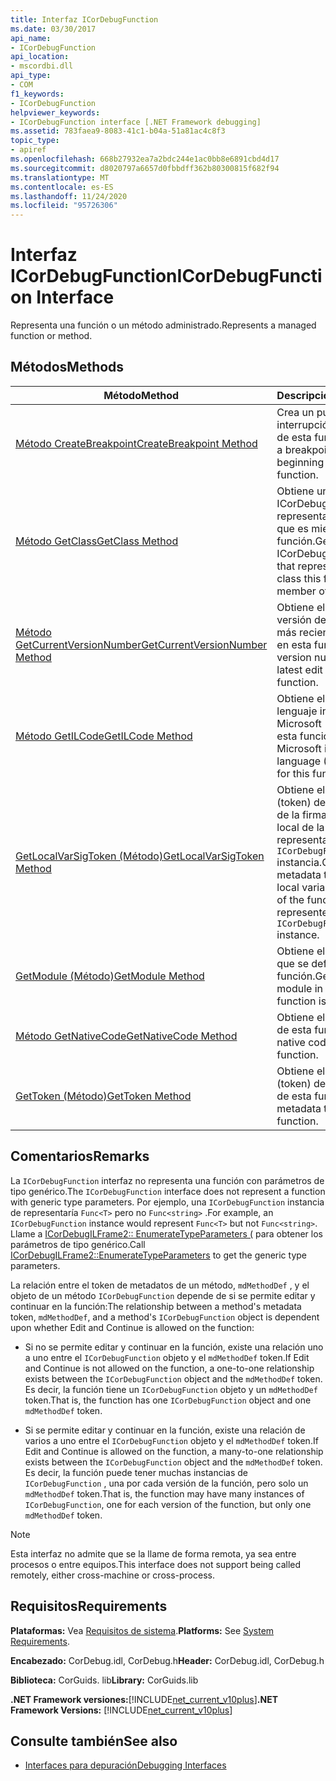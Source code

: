 ```yaml
---
title: Interfaz ICorDebugFunction
ms.date: 03/30/2017
api_name:
- ICorDebugFunction
api_location:
- mscordbi.dll
api_type:
- COM
f1_keywords:
- ICorDebugFunction
helpviewer_keywords:
- ICorDebugFunction interface [.NET Framework debugging]
ms.assetid: 783faea9-8083-41c1-b04a-51a81ac4c8f3
topic_type:
- apiref
ms.openlocfilehash: 668b27932ea7a2bdc244e1ac0bb8e6891cbd4d17
ms.sourcegitcommit: d8020797a6657d0fbbdff362b80300815f682f94
ms.translationtype: MT
ms.contentlocale: es-ES
ms.lasthandoff: 11/24/2020
ms.locfileid: "95726306"
---
```

# <a name="icordebugfunction-interface"></a><span data-ttu-id="3dfed-102">Interfaz ICorDebugFunction</span><span class="sxs-lookup"><span data-stu-id="3dfed-102">ICorDebugFunction Interface</span></span>

<span data-ttu-id="3dfed-103">Representa una función o un método administrado.</span><span class="sxs-lookup"><span data-stu-id="3dfed-103">Represents a managed function or method.</span></span>  
  
## <a name="methods"></a><span data-ttu-id="3dfed-104">Métodos</span><span class="sxs-lookup"><span data-stu-id="3dfed-104">Methods</span></span>  
  
|<span data-ttu-id="3dfed-105">Método</span><span class="sxs-lookup"><span data-stu-id="3dfed-105">Method</span></span>|<span data-ttu-id="3dfed-106">Descripción</span><span class="sxs-lookup"><span data-stu-id="3dfed-106">Description</span></span>|  
|------------|-----------------|  
|[<span data-ttu-id="3dfed-107">Método CreateBreakpoint</span><span class="sxs-lookup"><span data-stu-id="3dfed-107">CreateBreakpoint Method</span></span>](icordebugfunction-createbreakpoint-method.md)|<span data-ttu-id="3dfed-108">Crea un punto de interrupción al principio de esta función.</span><span class="sxs-lookup"><span data-stu-id="3dfed-108">Creates a breakpoint at the beginning of this function.</span></span>|  
|[<span data-ttu-id="3dfed-109">Método GetClass</span><span class="sxs-lookup"><span data-stu-id="3dfed-109">GetClass Method</span></span>](icordebugfunction-getclass-method.md)|<span data-ttu-id="3dfed-110">Obtiene un objeto ICorDebugClass que representa la clase de la que es miembro esta función.</span><span class="sxs-lookup"><span data-stu-id="3dfed-110">Gets an ICorDebugClass object that represents the class this function is a member of.</span></span>|  
|[<span data-ttu-id="3dfed-111">Método GetCurrentVersionNumber</span><span class="sxs-lookup"><span data-stu-id="3dfed-111">GetCurrentVersionNumber Method</span></span>](icordebugfunction-getcurrentversionnumber-method.md)|<span data-ttu-id="3dfed-112">Obtiene el número de versión de la edición más reciente realizada en esta función.</span><span class="sxs-lookup"><span data-stu-id="3dfed-112">Gets the version number of the latest edit made to this function.</span></span>|  
|[<span data-ttu-id="3dfed-113">Método GetILCode</span><span class="sxs-lookup"><span data-stu-id="3dfed-113">GetILCode Method</span></span>](icordebugfunction-getilcode-method.md)|<span data-ttu-id="3dfed-114">Obtiene el código del lenguaje intermedio de Microsoft (MSIL) de esta función.</span><span class="sxs-lookup"><span data-stu-id="3dfed-114">Gets the Microsoft intermediate language (MSIL) code for this function.</span></span>|  
|[<span data-ttu-id="3dfed-115">GetLocalVarSigToken (Método)</span><span class="sxs-lookup"><span data-stu-id="3dfed-115">GetLocalVarSigToken Method</span></span>](icordebugfunction-getlocalvarsigtoken-method.md)|<span data-ttu-id="3dfed-116">Obtiene el símbolo (token) de metadatos de la firma de variable local de la función representada por esta `ICorDebugFunction` instancia.</span><span class="sxs-lookup"><span data-stu-id="3dfed-116">Gets the metadata token for the local variable signature of the function that is represented by this `ICorDebugFunction` instance.</span></span>|  
|[<span data-ttu-id="3dfed-117">GetModule (Método)</span><span class="sxs-lookup"><span data-stu-id="3dfed-117">GetModule Method</span></span>](icordebugfunction-getmodule-method.md)|<span data-ttu-id="3dfed-118">Obtiene el módulo en el que se define esta función.</span><span class="sxs-lookup"><span data-stu-id="3dfed-118">Gets the module in which this function is defined.</span></span>|  
|[<span data-ttu-id="3dfed-119">Método GetNativeCode</span><span class="sxs-lookup"><span data-stu-id="3dfed-119">GetNativeCode Method</span></span>](icordebugfunction-getnativecode-method.md)|<span data-ttu-id="3dfed-120">Obtiene el código nativo de esta función.</span><span class="sxs-lookup"><span data-stu-id="3dfed-120">Gets the native code for this function.</span></span>|  
|[<span data-ttu-id="3dfed-121">GetToken (Método)</span><span class="sxs-lookup"><span data-stu-id="3dfed-121">GetToken Method</span></span>](icordebugfunction-gettoken-method.md)|<span data-ttu-id="3dfed-122">Obtiene el símbolo (token) de metadatos de esta función.</span><span class="sxs-lookup"><span data-stu-id="3dfed-122">Gets the metadata token for this function.</span></span>|  
  
## <a name="remarks"></a><span data-ttu-id="3dfed-123">Comentarios</span><span class="sxs-lookup"><span data-stu-id="3dfed-123">Remarks</span></span>  

 <span data-ttu-id="3dfed-124">La `ICorDebugFunction` interfaz no representa una función con parámetros de tipo genérico.</span><span class="sxs-lookup"><span data-stu-id="3dfed-124">The `ICorDebugFunction` interface does not represent a function with generic type parameters.</span></span> <span data-ttu-id="3dfed-125">Por ejemplo, una `ICorDebugFunction` instancia de representaría `Func<T>` pero no `Func<string>` .</span><span class="sxs-lookup"><span data-stu-id="3dfed-125">For example, an `ICorDebugFunction` instance would represent `Func<T>` but not `Func<string>`.</span></span> <span data-ttu-id="3dfed-126">Llame a [ICorDebugILFrame2:: EnumerateTypeParameters (](icordebugilframe2-enumeratetypeparameters-method.md) para obtener los parámetros de tipo genérico.</span><span class="sxs-lookup"><span data-stu-id="3dfed-126">Call [ICorDebugILFrame2::EnumerateTypeParameters](icordebugilframe2-enumeratetypeparameters-method.md) to get the generic type parameters.</span></span>  
  
 <span data-ttu-id="3dfed-127">La relación entre el token de metadatos de un método, `mdMethodDef` , y el objeto de un método `ICorDebugFunction` depende de si se permite editar y continuar en la función:</span><span class="sxs-lookup"><span data-stu-id="3dfed-127">The relationship between a method's metadata token, `mdMethodDef`, and a method's `ICorDebugFunction` object is dependent upon whether Edit and Continue is allowed on the function:</span></span>  
  
- <span data-ttu-id="3dfed-128">Si no se permite editar y continuar en la función, existe una relación uno a uno entre el `ICorDebugFunction` objeto y el `mdMethodDef` token.</span><span class="sxs-lookup"><span data-stu-id="3dfed-128">If Edit and Continue is not allowed on the function, a one-to-one relationship exists between the `ICorDebugFunction` object and the `mdMethodDef` token.</span></span> <span data-ttu-id="3dfed-129">Es decir, la función tiene un `ICorDebugFunction` objeto y un `mdMethodDef` token.</span><span class="sxs-lookup"><span data-stu-id="3dfed-129">That is, the function has one `ICorDebugFunction` object and one `mdMethodDef` token.</span></span>  
  
- <span data-ttu-id="3dfed-130">Si se permite editar y continuar en la función, existe una relación de varios a uno entre el `ICorDebugFunction` objeto y el `mdMethodDef` token.</span><span class="sxs-lookup"><span data-stu-id="3dfed-130">If Edit and Continue is allowed on the function, a many-to-one relationship exists between the `ICorDebugFunction` object and the `mdMethodDef` token.</span></span> <span data-ttu-id="3dfed-131">Es decir, la función puede tener muchas instancias de `ICorDebugFunction` , una por cada versión de la función, pero solo un `mdMethodDef` token.</span><span class="sxs-lookup"><span data-stu-id="3dfed-131">That is, the function may have many instances of `ICorDebugFunction`, one for each version of the function, but only one `mdMethodDef` token.</span></span>  
  
> [!NOTE]
> <span data-ttu-id="3dfed-132">Esta interfaz no admite que se la llame de forma remota, ya sea entre procesos o entre equipos.</span><span class="sxs-lookup"><span data-stu-id="3dfed-132">This interface does not support being called remotely, either cross-machine or cross-process.</span></span>  
  
## <a name="requirements"></a><span data-ttu-id="3dfed-133">Requisitos</span><span class="sxs-lookup"><span data-stu-id="3dfed-133">Requirements</span></span>  

 <span data-ttu-id="3dfed-134">**Plataformas:** Vea [Requisitos de sistema](../../get-started/system-requirements.md).</span><span class="sxs-lookup"><span data-stu-id="3dfed-134">**Platforms:** See [System Requirements](../../get-started/system-requirements.md).</span></span>  
  
 <span data-ttu-id="3dfed-135">**Encabezado:** CorDebug.idl, CorDebug.h</span><span class="sxs-lookup"><span data-stu-id="3dfed-135">**Header:** CorDebug.idl, CorDebug.h</span></span>  
  
 <span data-ttu-id="3dfed-136">**Biblioteca:**  CorGuids. lib</span><span class="sxs-lookup"><span data-stu-id="3dfed-136">**Library:**  CorGuids.lib</span></span>  
  
 <span data-ttu-id="3dfed-137">**.NET Framework versiones:**[!INCLUDE[net_current_v10plus](../../../../includes/net-current-v10plus-md.md)]</span><span class="sxs-lookup"><span data-stu-id="3dfed-137">**.NET Framework Versions:** [!INCLUDE[net_current_v10plus](../../../../includes/net-current-v10plus-md.md)]</span></span>  
  
## <a name="see-also"></a><span data-ttu-id="3dfed-138">Consulte también</span><span class="sxs-lookup"><span data-stu-id="3dfed-138">See also</span></span>

- [<span data-ttu-id="3dfed-139">Interfaces para depuración</span><span class="sxs-lookup"><span data-stu-id="3dfed-139">Debugging Interfaces</span></span>](debugging-interfaces.md)
